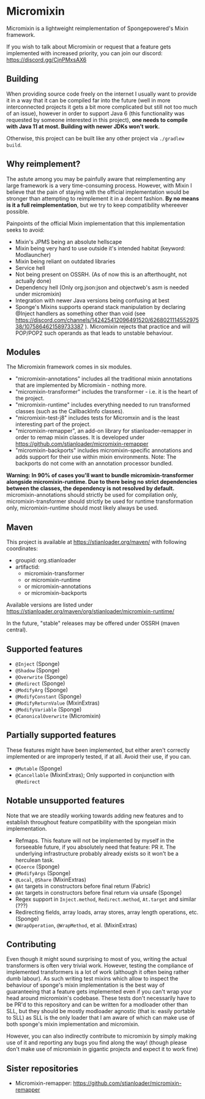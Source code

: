 # Micromixin

Micromixin is a lightweight reimplementation of Spongepowered's Mixin framework.

If you wish to talk about Micromixin or request that a feature gets implemented with
increased priority, you can join our discord: https://discord.gg/CjnPMxsAX6

## Building

When providing source code freely on the internet I usually want to provide it in a
way that it can be compiled far into the future (well in more interconnected projects
it gets a bit more complicated but still not too much of an issue), however in order to
support Java 6 (this functionality was requested by someone interested in this project),
<b>one needs to compile with Java 11 at most. Building with newer JDKs won't work.</b>

Otherwise, this project can be built like any other project via `./gradlew build`.

## Why reimplement?

The astute among you may be painfully aware that reimplementing any large framework is
a very time-consuming process. However, with Mixin I believe that the pain of staying
with the official implementation would be stronger than attempting to reimplement it
in a decent fashion. <b>By no means is it a full reimplementation</b>, but we try to
keep compatibility whereever possible.

Painpoints of the official Mixin implementation that this implementation seeks to avoid:
 - Mixin's JPMS being an absolute hellscape
 - Mixin being very hard to use outside it's intended habitat (keyword: Modlauncher)
 - Mixin being reliant on outdated libraries
 - Service hell
 - Not being present on OSSRH. (As of now this is an afterthought, not actually done)
 - Dependency hell (Only org.json:json and objectweb's asm is needed under micromixin)
 - Integration with newer Java versions being confusing at best
 - Sponge's Mixins supports operand stack manipulation by declaring @Inject handlers
   as something other than void (see
   <https://discord.com/channels/142425412096491520/626802111455297538/1075864621589733387>
   ). Micromixin rejects that practice and will POP/POP2 such operands as that leads
   to unstable behaviour.

## Modules

The Micromixin framework comes in six modules.

 - "micromixin-annotations" includes all the traditional mixin annotations that are
implemented by Micromixin - nothing more.
 - "micromixin-transformer" includes the transformer - i.e. it is the heart of the project.
 - "micromixin-runtime" includes everything needed to run transformed classes (such as the
CallbackInfo classes).
 - "micromixin-test-j8" includes tests for Micromxin and is the least interesting part of
the project.
 - "micromixin-remapper", an add-on library for stianloader-remapper in order to remap
mixin classes. It is developed under https://github.com/stianloader/micromixin-remapper
 - "micromixin-backports" includes micromixin-specific annotations and adds support for
their use within mixin environments. Note: The backports do not come with an annotation
processor bundled.

<b>Warning: In 90% of cases you'll want to bundle micromixin-transformer alongside
micromixin-runtime. Due to there being no strict dependencies between the classes,
the dependency is not resolved by default.</b>
micromixin-annotations should strictly be used for compilation only,
micromixin-transformer should strictly be used for runtime transformation only,
micromixin-runtime should most likely always be used.

## Maven

This project is available at https://stianloader.org/maven/ with following coordinates:
 - groupid: org.stianloader
 - artifactid:
   * micromixin-transformer
   * or micromixin-runtime
   * or micromixin-annotations
   * or micromixin-backports

 Available versions are listed under
 https://stianloader.org/maven/org/stianloader/micromixin-runtime/

In the future, "stable" releases may be offered under OSSRH (maven central).

## Supported features

 - `@Inject` (Sponge)
 - `@Shadow` (Sponge)
 - `@Overwrite` (Sponge)
 - `@Redirect` (Sponge)
 - `@ModifyArg` (Sponge)
 - `@ModifyConstant` (Sponge)
 - `@ModifyReturnValue` (MixinExtras)
 - `@ModifyVariable` (Sponge)
 - `@CanonicalOverwrite` (Micromixin)

## Partially supported features

These features might have been implemented, but either aren't correctly implemented
or are improperly tested, if at all. Avoid their use, if you can.

 - `@Mutable` (Sponge)
 - `@Cancellable` (MixinExtras); Only supported in conjunction with `@Redirect`

## Notable unsupported features

Note that we are steadily working towards adding new features and to establish throughout
feature compatibility with the spongeian mixin implementation.

 - Refmaps. This feature will not be implemented by myself in the forseeable future,
   if you absolutely need that feature: PR it. The underlying infrastructure probably
   already exists so it won't be a herculean task.
 - `@Coerce` (Sponge)
 - `@ModifyArgs` (Sponge)
 - `@Local`, `@Share` (MixinExtras)
 - `@At` targets in constructors before final return (Fabric) 
 - `@At` targets in constructors before final return via unsafe (Sponge)
 - Regex support in `Inject.method`, `Redirect.method`, `At.target` and similar (???)
 - Redirecting fields, array loads, array stores, array length operations, etc. (Sponge)
 - `@WrapOperation`, `@WrapMethod`, et al. (MixinExtras)

## Contributing

Even though it might sound surprising to most of you, writing the actual transformers is
often very trivial work. However, testing the compliance of implemented transformers is
a lot of work (although it often being rather dumb labour). As such writing test mixins
which allow to inspect the behaviour of sponge's mixin implementation is the best way of
guaranteeing that a feature gets implemented even if you can't wrap your head around
micromixin's codebase. These tests don't necessarily have to be PR'd to this repository
and can be written for a modloader other than SLL, but they should be mostly modloader
agnostic (that is: easily portable to SLL) as SLL is the only loader that I am aware of
which can make use of both sponge's mixin implementation and micromixin.

However, you can also indirectly contribute to micromixin by simply making use of it
and reporting any bugs you find along the way! (though please don't make use of micromixin
in gigantic projects and expect it to work fine)

## Sister repositories

- Micromixin-remapper: https://github.com/stianloader/micromixin-remapper
